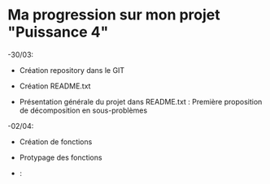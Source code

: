 # Ma progression sur mon projet "Puissance 4"

-30/03:

* Création repository dans le GIT

* Création README.txt 

* Présentation générale du projet dans README.txt : Première proposition de décomposition en sous-problèmes

-02/04:

*  Création de fonctions 

* Protypage des fonctions

- :
